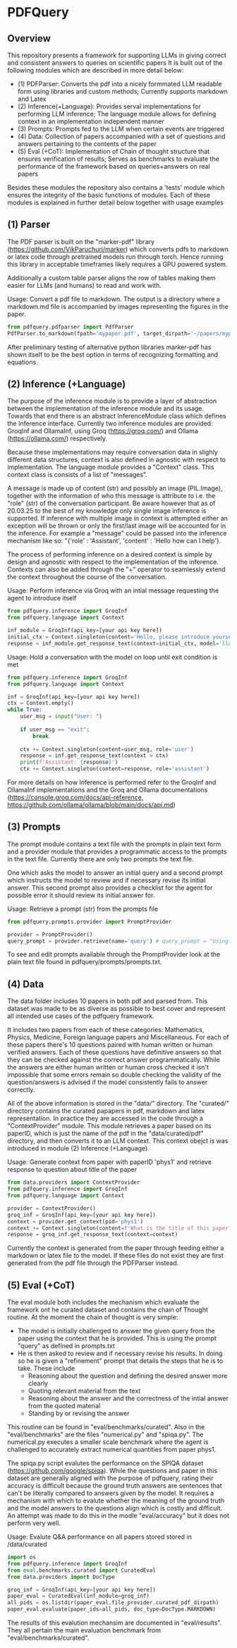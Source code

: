 # PDFQuery

## Overview

This repository presents a framework for supporting LLMs in giving correct and consistent answers to queries on scientific papers
It is built out of the following modules which are described in more detail below:
- (1) PDFParser: Converts the pdf into a nicely formmated LLM readable form using libraries and custom methods; Currently supports markdown and Latex
- (2) Inference(+Language): Provides serval implementations for performing LLM inference; The language module allows for defining context in an implementation independent manner
- (3) Prompts: Prompts fed to the LLM when certain events are triggered
- (4) Data: Collection of papers accompanied with a set of questions and answers pertaining to the contents of the paper
- (5) Eval (+CoT): Implementation of Chain of thought structure that ensures verification of results; Serves as benchmarks to evaluate the performance of the framework based on queries+answers on real papers

Besides these modules the repository also contains a 'tests' module which ensures the integrity of the basic functions of modules. Each of these modules is explained in further detail below together with usage examples

## (1) Parser

The PDF parser is built on the "marker-pdf" library (https://github.com/VikParuchuri/marker) which converts
pdfs to markdown or latex code through pretrained models run through torch. Hence running this library in acceptable
timeframes likely requires a GPU powered system.

Additionally a custom table parser aligns the row of tables making them easier for LLMs (and humans) to read and work with.

Usage: Convert a pdf file to markdown. The output is a directory where a markdown.md file is accompanied by images representing the figures in the paper.
```python
from pdfquery.pdfparser import PdfParser
PdfParser.to_markdown(fpath='mypaper.pdf', target_dirpath='~/papers/mypaper') # Converts pdf to markdown
```

After preliminary testing of alternative python libraries marker-pdf has shown itself to be the best option in terms of recognizing formatting and equations.

## (2) Inference (+Language)

The purpose of the inference module is to provide a layer of abstraction between the implementation of the inference module and its usage.
Towards that end there is an abstract InferenceModule class which defines the Inference interface. Currently two inference modules are provided: GroqInf and OllamaInf, using Groq (https://groq.com/) and Ollama (https://ollama.com/) respectively.

Because these implementations may require conversation data in slighly different data structures, context is also defined in agnostic with respect to implementation.
The language module provides a "Context" class. This context class is consists of a list of "messages".

A message is made up of content (str) and possibly an image (PIL.Image), together with the information of who this message is attribute to i.e. the "role" (str) of the conversation participant.
Be aware however that as of 20.03.25 to the best of my knowledge only single image inference is supported. If inference with multiple image in context is attempted either an exception will be thrown or only the first/last image will be accounted for in the inference.
For example a "message" could be passed into the inference mechanism like so: "{'role' : 'Assistant', 'content' : 'Hello how can I help'}.

The process of performing inference on a desired context is simple by design and agnostic with respect to the implementation of the inference.
Contexts can also be added through the "+" operator to seamlessly extend the context throughout the course of the conversation.

Usage: Perform inference via Groq with an intial message requesting the agent to introduce itself
```python
from pdfquery.inference import GroqInf
from pdfquery.language import Context

inf_module = GroqInf(api_key=[your api key here])
initial_ctx = Context.singleton(content='Hello, please introduce yourself', role='user')
response = inf_module.get_response_text(context=initial_ctx, model='llama-3.3-70b-versatile')
```

Usage: Hold a conversation with the model on loop until exit condition is met
```python
from pdfquery.inference import GroqInf
from pdfquery.language import Context

inf = GroqInf(api_key=[your api key here])
ctx = Context.empty()
while True:
    user_msg = input("User: ")
    
    if user_msg == "exit":
        break
    
    ctx += Context.singleton(content=user_msg, role='user')
    response = inf.get_response_text(context = ctx)
    print(f'Assistant: {response}')
    ctx += Context.singleton(content=response, role='assistant') 
```

For more details on how Inference is performed refer to the GroqInf and OllamaInf implementations and the Groq and Ollama documentations (https://console.groq.com/docs/api-reference, https://github.com/ollama/ollama/blob/main/docs/api.md)

## (3) Prompts

The prompt module contains a text file with the prompts in plain text form and a provider module that provides a programmatic access to the prompts in the text file.
Currently there are only two prompts the text file.

One which asks the model to answer an initial query and a second prompt which instructs the model to review and if necessary
revise its initial answer. This second prompt also provides a checklist for the agent for possible error it should review its initial answer for.

Usage: Retrieve a prompt (str) from the prompts file
```python
from pdfquery.prompts.provider import PromptProvider

provider = PromptProvider()
query_prompt = provider.retrieve(name='query') # query_prompt = "Using the research paper provided to you, please answer the following question pertaining to the paper"
```

To see and edit prompts available through the PromptProvider look at the plain text file found in pdfquery/prompts/prompts.txt.

## (4) Data

The data folder includes 10 papers in both pdf and parsed from. This dataset was made to be as diverse as possible to best cover and represent all intended use cases of the pdfquery framework.

It includes two papers from each of these categories: Mathematics, Physics, Medicine, Foreign language papers and Miscellaneous. For each of these papers there's 10 questions paired with human written or human verified answers.
Each of these questions have definitive answers so that they can be checked against the correct answer programmatically. While the answers are either human written or human cross checked it isn't impossible that some errors remain so double
checking the validity of the question/answers is advised if the model consistently fails to answer correctly.

All of the above information is stored in the "data/" directory. The "curated/" directory contains the curated papapers in pdf, markdown and latex representation. In practice they are accessed in the code through a "ContextProvider" module.
This module retrieves a paper based on its paperID, which is just the name of the pdf in the "data/curated/pdf" directory, and then converts it to an LLM context. This context obejct is was introduced in module (2) Inference (+Language).

Usage: Generate context from paper with paperID 'phys1' and retrieve response to question about title of the paper
```python
from data.providers import ContextProvider
from pdfquery.inference import GroqInf
from pdfquery.language import Context

provider = ContextProvider()
groq_inf = GroqInf(api_key=[your api key here])
context = provider.get_context(pid='phys1')
context += Context.singleton(content=f'What is the title of this paper?')
response = groq_inf.get_response_text(context=context)
```

Currently the context is generated from the paper through feeding either a markdown or latex file to the model. If these files do not exist they are first generated from the pdf file through the PDFParser instead.

## (5) Eval (+CoT)

The eval module both includes the mechanism which evaluate the framework ont he curated dataset and contains the chain of Thought routine. At the moment the chain of thought is very simple:
- The model is initially challenged to answer the given query from the paper using the context that he is provided. This is using the prompt "query" as defined in prompts.txt
- He is then asked to review and if necessary revise his results. In doing so he is given a "refinement" prompt that details the steps that he is to take. These include
  - Reasoning about the question and defining the desired answer more clearly
  - Quoting relevant material from the text
  - Reasoning about the answer and the correctness of the intial answer from the quoted material
  - Standing by or revising the answer

This routine can be found in "eval/benchmarks/curated". Also in the "eval/benchmarks" are the files "numerical.py" and "spiqa.py".
The numerical.py executes a smaller scale benchmark where the agent is challenged to accurately extract numerical quantities from paper phys1.

The spiqa.py script evalutes the performance on the SPIQA dataset (https://github.com/google/spiqa). While the questions and paper in this dataset are generally
aligned with the purpose of pdfquery, rating their accuracy is difficult because the ground truth answers are sentences that can't be literally compared to answers given by the model.
It requires a mechanism with which to evalute whether the meaning of the ground truth and the model answers to the questions align which is costly and difficult. An attempt was made to do this
in the modle "eval/accuracy" but it does not perform very well.

Usage: Evalute Q&A performance on all papers stored stored in /data/curated
```python
import os
from pdfquery.inference import GroqInf
from eval.benchmarks.curated import CuratedEval
from data.providers import DocType

groq_inf = GroqInf(api_key=[your api key here])
paper_eval = CuratedEval(inf_module=groq_inf)
all_pids = os.listdir(paper_eval.file_provider.curated_pdf_dirpath)
paper_eval.evaluate(paper_ids=all_pids, doc_type=DocType.MARKDOWN)
```

The results of this evalution mechansim are documented in "eval/results". They all pertain the main evaluation benchmark from "eval/benchmarks/curated".